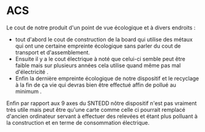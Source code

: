 # ACS
Le cout  de notre produit d'un point de vue écologique et à divers endroits :

 - tout d'abord le cout de construction de la board qui utilise des métaux qui ont une certaine empreinte écologique sans parler du cout de transport et d'assemblement.
 - Ensuite il y a le cout électrique à noté que celui-ci semble peut être faible mais sur plusieurs années cela utilise quand même pas mal d'électricité .
 - Enfin la dernière empreinte écologique de notre dispositif et le recyclage à la fin de ça vie qui devras bien être effectué affin de pollué au minimum .

Enfin par rapport aux 9 axes du SNTEDD nôtre dispositif n'est pas vraiment très utile mais peut être qu'une carte comme celle ci pourrait remplacé d'ancien ordinateur servant à effectuer des relevées et étant plus polluant à la construction et en terme de consommation électrique.



